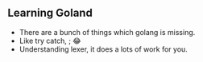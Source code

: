 ## Learning Goland

- There are a bunch of things which golang is missing.
- Like try catch, ; 😂
- Understanding lexer, it does a lots of work for you.